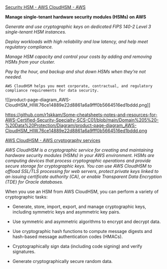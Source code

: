 [Security HSM - AWS CloudHSM  - AWS](https://aws.amazon.com/cloudhsm/)

**Manage single-tenant hardware security modules (HSMs) on AWS**

*Generate and use cryptographic keys on dedicated FIPS 140-2 Level 3 single-tenant HSM instances.*

*Deploy workloads with high reliability and low latency, and help meet regulatory compliance.*

*Manage HSM capacity and control your costs by adding and removing HSMs from your cluster.*

*Pay by the hour, and backup and shut down HSMs when they’re not needed.*

`AWS CloudHSM helps you meet corporate, contractual, and regulatory compliance requirements for data security.`

![[product-page-diagram_AWS-CloudHSM_HIW.76ce14889e22d8861a6a9fff0b5664516ed1bddd.png]]

https://github.com/r1skkam/Some-cheatsheets-notes-and-resources-for-AWS-Certified-Security-Specialty-SCS-C01/blob/main/Domain%205%20-%20Data%20Protection/Diagram/product-page-diagram_AWS-CloudHSM_HIW.76ce14889e22d8861a6a9fff0b5664516ed1bddd.png

[AWS CloudHSM - AWS cryptography services](https://docs.aws.amazon.com/crypto/latest/userguide/awscryp-service-hsm.html)

*AWS CloudHSM is a cryptographic service for creating and maintaining hardware security modules (HSMs) in your AWS environment. HSMs are computing devices that process cryptographic operations and provide secure storage for cryptographic keys. You can use AWS CloudHSM to offload SSL/TLS processing for web servers, protect private keys linked to an issuing certificate authority (CA), or enable Transparent Data Encryption (TDE) for Oracle databases.*

When you use an HSM from AWS CloudHSM, you can perform a variety of cryptographic tasks:

- Generate, store, import, export, and manage cryptographic keys, including symmetric keys and asymmetric key pairs.
    
- Use symmetric and asymmetric algorithms to encrypt and decrypt data.
    
- Use cryptographic hash functions to compute message digests and hash-based message authentication codes (HMACs).
    
- Cryptographically sign data (including code signing) and verify signatures.
    
- Generate cryptographically secure random data.

